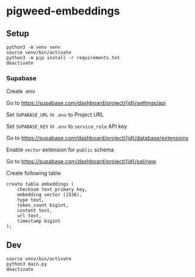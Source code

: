 # pigweed-embeddings

## Setup

```
python3 -m venv venv
source venv/bin/activate
python3 -m pip install -r requirements.txt
deactivate
```

### Supabase

Create .env

Go to https://supabase.com/dashboard/project/{id}/settings/api

Set `SUPABASE_URL` in `.env` to Project URL

Set `SUPABASE_KEY` in `.env` to `service_role` API key

Go to https://supabase.com/dashboard/project/{id}/database/extensions

Enable `vector` extension for `public` schema

Go to https://supabase.com/dashboard/project/{id}/sql/new

Create following table

```
create table embeddings (
    checksum text primary key,
    embedding vector (1536),
    type text,
    token_count bigint,
    content text,
    url text,
    timestamp bigint
);
```

## Dev

```
source venv/bin/activate
python3 main.py
deactivate
```
